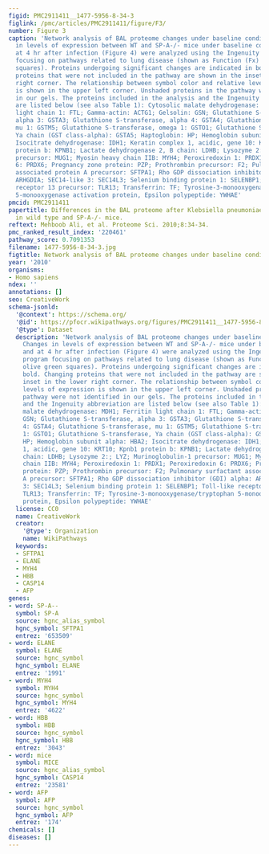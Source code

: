 ```yaml
---
figid: PMC2911411__1477-5956-8-34-3
figlink: /pmc/articles/PMC2911411/figure/F3/
number: Figure 3
caption: 'Network analysis of BAL proteome changes under baseline conditions. Changes
  in levels of expression between WT and SP-A-/- mice under baseline conditions and
  at 4 hr after infection (Figure 4) were analyzed using the Ingenuity Pathway program
  focusing on pathways related to lung disease (shown as Function (Fx) in olive green
  squares). Proteins undergoing significant changes are indicated in bold. Changing
  proteins that were not included in the pathway are shown in the inset in the lower
  right corner. The relationship between symbol color and relative levels of expression
  is shown in the upper left corner. Unshaded proteins in the pathway were not identified
  in our gels. The proteins included in the analysis and the Ingenuity abbreviation
  are listed below (see also Table 1): Cytosolic malate dehydrogenase: MDH1; Ferritin
  light chain 1: FTL; Gamma-actin: ACTG1; Gelsolin: GSN; Glutathione S-transferase,
  alpha 3: GSTA3; Glutathione S-transferase, alpha 4: GSTA4; Glutathione S-transferase,
  mu 1: GSTM5; Glutathione S-transferase, omega 1: GSTO1; Glutathione S-transferase,
  Ya chain (GST class-alpha): GSTA5; Haptoglobin: HP; Hemoglobin subunit alpha: HBA2;
  Isocitrate dehydrogenase: IDH1; Keratin complex 1, acidic, gene 10: KRT10; Kpnb1
  protein b: KPNB1; Lactate dehydrogenase 2, B chain: LDHB; Lysozyme 2:; LYZ; Murinoglobulin-1
  precursor: MUG1; Myosin heavy chain IIB: MYH4; Peroxiredoxin 1: PRDX1; Peroxiredoxin
  6: PRDX6; Pregnancy zone protein: PZP; Prothrombin precursor: F2; Pulmonary surfactant
  associated protein A precursor: SFTPA1; Rho GDP dissociation inhibitor (GDI) alpha:
  ARHGDIA; SEC14-like 3: SEC14L3; Selenium binding protein 1: SELENBP1; Toll-like
  receptor 13 precursor: TLR13; Transferrin: TF; Tyrosine-3-monooxygenase/tryptophan
  5-monooxygenase activation protein, Epsilon polypeptide: YWHAE'
pmcid: PMC2911411
papertitle: Differences in the BAL proteome after Klebsiella pneumoniae infection
  in wild type and SP-A-/- mice.
reftext: Mehboob Ali, et al. Proteome Sci. 2010;8:34-34.
pmc_ranked_result_index: '220461'
pathway_score: 0.7091353
filename: 1477-5956-8-34-3.jpg
figtitle: Network analysis of BAL proteome changes under baseline conditions
year: '2010'
organisms:
- Homo sapiens
ndex: ''
annotations: []
seo: CreativeWork
schema-jsonld:
  '@context': https://schema.org/
  '@id': https://pfocr.wikipathways.org/figures/PMC2911411__1477-5956-8-34-3.html
  '@type': Dataset
  description: 'Network analysis of BAL proteome changes under baseline conditions.
    Changes in levels of expression between WT and SP-A-/- mice under baseline conditions
    and at 4 hr after infection (Figure 4) were analyzed using the Ingenuity Pathway
    program focusing on pathways related to lung disease (shown as Function (Fx) in
    olive green squares). Proteins undergoing significant changes are indicated in
    bold. Changing proteins that were not included in the pathway are shown in the
    inset in the lower right corner. The relationship between symbol color and relative
    levels of expression is shown in the upper left corner. Unshaded proteins in the
    pathway were not identified in our gels. The proteins included in the analysis
    and the Ingenuity abbreviation are listed below (see also Table 1): Cytosolic
    malate dehydrogenase: MDH1; Ferritin light chain 1: FTL; Gamma-actin: ACTG1; Gelsolin:
    GSN; Glutathione S-transferase, alpha 3: GSTA3; Glutathione S-transferase, alpha
    4: GSTA4; Glutathione S-transferase, mu 1: GSTM5; Glutathione S-transferase, omega
    1: GSTO1; Glutathione S-transferase, Ya chain (GST class-alpha): GSTA5; Haptoglobin:
    HP; Hemoglobin subunit alpha: HBA2; Isocitrate dehydrogenase: IDH1; Keratin complex
    1, acidic, gene 10: KRT10; Kpnb1 protein b: KPNB1; Lactate dehydrogenase 2, B
    chain: LDHB; Lysozyme 2:; LYZ; Murinoglobulin-1 precursor: MUG1; Myosin heavy
    chain IIB: MYH4; Peroxiredoxin 1: PRDX1; Peroxiredoxin 6: PRDX6; Pregnancy zone
    protein: PZP; Prothrombin precursor: F2; Pulmonary surfactant associated protein
    A precursor: SFTPA1; Rho GDP dissociation inhibitor (GDI) alpha: ARHGDIA; SEC14-like
    3: SEC14L3; Selenium binding protein 1: SELENBP1; Toll-like receptor 13 precursor:
    TLR13; Transferrin: TF; Tyrosine-3-monooxygenase/tryptophan 5-monooxygenase activation
    protein, Epsilon polypeptide: YWHAE'
  license: CC0
  name: CreativeWork
  creator:
    '@type': Organization
    name: WikiPathways
  keywords:
  - SFTPA1
  - ELANE
  - MYH4
  - HBB
  - CASP14
  - AFP
genes:
- word: SP-A--
  symbol: SP-A
  source: hgnc_alias_symbol
  hgnc_symbol: SFTPA1
  entrez: '653509'
- word: ELANE
  symbol: ELANE
  source: hgnc_symbol
  hgnc_symbol: ELANE
  entrez: '1991'
- word: MYH4
  symbol: MYH4
  source: hgnc_symbol
  hgnc_symbol: MYH4
  entrez: '4622'
- word: HBB
  symbol: HBB
  source: hgnc_symbol
  hgnc_symbol: HBB
  entrez: '3043'
- word: mice
  symbol: MICE
  source: hgnc_alias_symbol
  hgnc_symbol: CASP14
  entrez: '23581'
- word: AFP
  symbol: AFP
  source: hgnc_symbol
  hgnc_symbol: AFP
  entrez: '174'
chemicals: []
diseases: []
---
```

